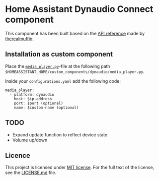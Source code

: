 # Home Assistant Dynaudio Connect component
This component has been built based on the [API reference](https://github.com/therealmuffin/dynaudio-connect-api) made by [therealmuffin](https://github.com/therealmuffin/).

## Installation as custom component
Place the [`media_player.py`](dynaudio/media_player.py)-file at the following path `$HOMEASSISTANT_HOME/custom_components/dynaudio/media_player.py`.

Inside your `configurations.yaml` add the following code:

```
media_player:
  - platform: dynaudio
    host: $ip-address
    port: $port (optional)
    name: $custom-name (optional)
```

## TODO
* Expand update function to reflect device state
* Volume up/down

## Licence
This project is licensed under [MIT license](http://opensource.org/licenses/MIT).
For the full text of the license, see the [LICENSE.md](LICENSE.md) file.
